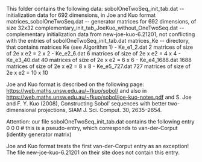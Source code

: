 This folder contains the following data:
sobolOneTwoSeq_init_tab.dat -- initialization data for 692 dimensions, in Joe and Kuo format
matrices_sobolOneTwoSeq.dat -- generator matrices for 692 dimensions, of size 32x32
complementary_init_tab_JoeKuo_without_OneTwoSeq.dat -- complementary initialization data from new-joe-kuo-6.21201, not conflicting with the entries of sobolOneTwoSeq_init_tab.dat
matrices_Ke -- directory, that contains matrices Ke (see Algorithm 1)
    - Ke_e1_2.dat       2 matrices of size of 2e x e2 = 2 x 2
    - Ke_e2_6.dat       6 matrices of size of 2e x e2 = 4 x 4
    - Ke_e3_40.dat      40 matrices of size of 2e x e2 = 6 x 6
    - Ke_e4_1688.dat    1688 matrices of size of 2e x e2 = 8 x 8
    - Ke_e5_727.dat     727 matrices of size of 2e x e2 = 10 x 10

Joe and Kuo format is described on the following page: https://web.maths.unsw.edu.au/~fkuo/sobol/
and also in
https://web.maths.unsw.edu.au/~fkuo/sobol/joe-kuo-notes.pdf
and
S. Joe and F. Y. Kuo (2008), Constructing Sobol′ sequences with better two-dimensional
projections, SIAM J. Sci. Comput. 30, 2635–2654.

Attention: our file sobolOneTwoSeq_init_tab.dat contains the following entry
0 0 0 # this is a pseudo-entry, which corresponds to van-der-Corput (identity generator matrix)

Joe and Kuo format treats the first van-der-Corput entry as an exception!
The file new-joe-kuo-6.21201 on their site does not contain this entry.

